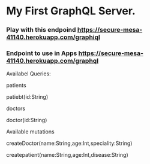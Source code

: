 # My First GraphQL Server.
### Play with this endpoind https://secure-mesa-41140.herokuapp.com/graphiql
### Endpoint to use in Apps https://secure-mesa-41140.herokuapp.com/graphql

Availabel Queries:

patients

patiebt(id:String)

doctors

doctor(id:String)

Available mutations

createDoctor(name:String,age:Int,speciality:String)

createpatient(name:String,age:Int,disease:String)
